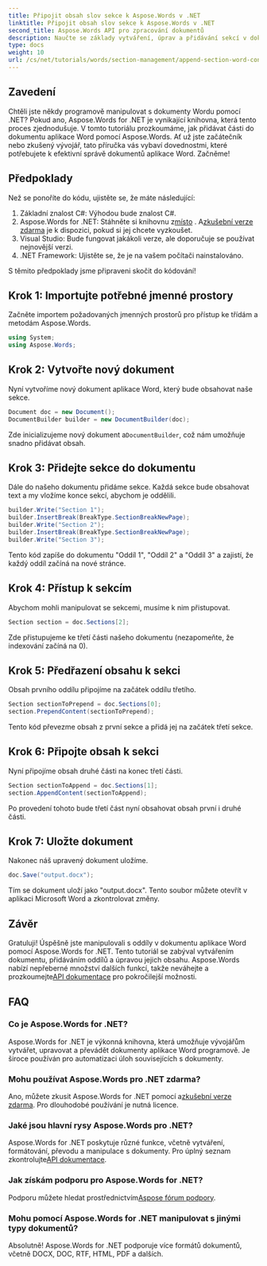 ```yaml
---
title: Připojit obsah slov sekce k Aspose.Words v .NET
linktitle: Připojit obsah slov sekce k Aspose.Words v .NET
second_title: Aspose.Words API pro zpracování dokumentů
description: Naučte se základy vytváření, úprav a přidávání sekcí v dokumentech Wordu pomocí snadno pochopitelných příkladů, které jsou ideální pro začátečníky i zkušené vývojáře.
type: docs
weight: 10
url: /cs/net/tutorials/words/section-management/append-section-word-content/
---
```

## Zavedení

Chtěli jste někdy programově manipulovat s dokumenty Wordu pomocí .NET? Pokud ano, Aspose.Words for .NET je vynikající knihovna, která tento proces zjednodušuje. V tomto tutoriálu prozkoumáme, jak přidávat části do dokumentu aplikace Word pomocí Aspose.Words. Ať už jste začátečník nebo zkušený vývojář, tato příručka vás vybaví dovednostmi, které potřebujete k efektivní správě dokumentů aplikace Word. Začněme!

## Předpoklady

Než se ponoříte do kódu, ujistěte se, že máte následující:

1. Základní znalost C#: Výhodou bude znalost C#.
2.  Aspose.Words for .NET: Stáhněte si knihovnu z[místo](https://releases.aspose.com/words/net/) . A[zkušební verze zdarma](https://releases.aspose.com/) je k dispozici, pokud si jej chcete vyzkoušet.
3. Visual Studio: Bude fungovat jakákoli verze, ale doporučuje se používat nejnovější verzi.
4. .NET Framework: Ujistěte se, že je na vašem počítači nainstalováno.

S těmito předpoklady jsme připraveni skočit do kódování!

## Krok 1: Importujte potřebné jmenné prostory

Začněte importem požadovaných jmenných prostorů pro přístup ke třídám a metodám Aspose.Words.

```csharp
using System;
using Aspose.Words;
```

## Krok 2: Vytvořte nový dokument

Nyní vytvoříme nový dokument aplikace Word, který bude obsahovat naše sekce.

```csharp
Document doc = new Document();
DocumentBuilder builder = new DocumentBuilder(doc);
```

Zde inicializujeme nový dokument a`DocumentBuilder`, což nám umožňuje snadno přidávat obsah.

## Krok 3: Přidejte sekce do dokumentu

Dále do našeho dokumentu přidáme sekce. Každá sekce bude obsahovat text a my vložíme konce sekcí, abychom je oddělili.

```csharp
builder.Write("Section 1");
builder.InsertBreak(BreakType.SectionBreakNewPage);
builder.Write("Section 2");
builder.InsertBreak(BreakType.SectionBreakNewPage);
builder.Write("Section 3");
```

Tento kód zapíše do dokumentu "Oddíl 1", "Oddíl 2" a "Oddíl 3" a zajistí, že každý oddíl začíná na nové stránce.

## Krok 4: Přístup k sekcím

Abychom mohli manipulovat se sekcemi, musíme k nim přistupovat.

```csharp
Section section = doc.Sections[2];
```

Zde přistupujeme ke třetí části našeho dokumentu (nezapomeňte, že indexování začíná na 0).

## Krok 5: Předřazení obsahu k sekci

Obsah prvního oddílu připojíme na začátek oddílu třetího.

```csharp
Section sectionToPrepend = doc.Sections[0];
section.PrependContent(sectionToPrepend);
```

Tento kód převezme obsah z první sekce a přidá jej na začátek třetí sekce.

## Krok 6: Připojte obsah k sekci

Nyní připojíme obsah druhé části na konec třetí části.

```csharp
Section sectionToAppend = doc.Sections[1];
section.AppendContent(sectionToAppend);
```

Po provedení tohoto bude třetí část nyní obsahovat obsah první i druhé části.

## Krok 7: Uložte dokument

Nakonec náš upravený dokument uložíme.

```csharp
doc.Save("output.docx");
```

Tím se dokument uloží jako "output.docx". Tento soubor můžete otevřít v aplikaci Microsoft Word a zkontrolovat změny.

## Závěr

 Gratuluji! Úspěšně jste manipulovali s oddíly v dokumentu aplikace Word pomocí Aspose.Words for .NET. Tento tutoriál se zabýval vytvářením dokumentu, přidáváním oddílů a úpravou jejich obsahu. Aspose.Words nabízí nepřeberné množství dalších funkcí, takže neváhejte a prozkoumejte[API dokumentace](https://reference.aspose.com/words/net/) pro pokročilejší možnosti.

## FAQ

### Co je Aspose.Words for .NET?

Aspose.Words for .NET je výkonná knihovna, která umožňuje vývojářům vytvářet, upravovat a převádět dokumenty aplikace Word programově. Je široce používán pro automatizaci úloh souvisejících s dokumenty.

### Mohu používat Aspose.Words pro .NET zdarma?

 Ano, můžete zkusit Aspose.Words for .NET pomocí a[zkušební verze zdarma](https://releases.aspose.com/). Pro dlouhodobé používání je nutná licence.

### Jaké jsou hlavní rysy Aspose.Words pro .NET?

Aspose.Words for .NET poskytuje různé funkce, včetně vytváření, formátování, převodu a manipulace s dokumenty. Pro úplný seznam zkontrolujte[API dokumentace](https://reference.aspose.com/words/net/).

### Jak získám podporu pro Aspose.Words for .NET?

 Podporu můžete hledat prostřednictvím[Aspose fórum podpory](https://forum.aspose.com/c/words/8).

### Mohu pomocí Aspose.Words for .NET manipulovat s jinými typy dokumentů?

Absolutně! Aspose.Words for .NET podporuje více formátů dokumentů, včetně DOCX, DOC, RTF, HTML, PDF a dalších.